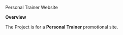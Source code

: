 Personal Trainer Website

**Overview**


The Project is for a **Personal Trainer** promotional site.

